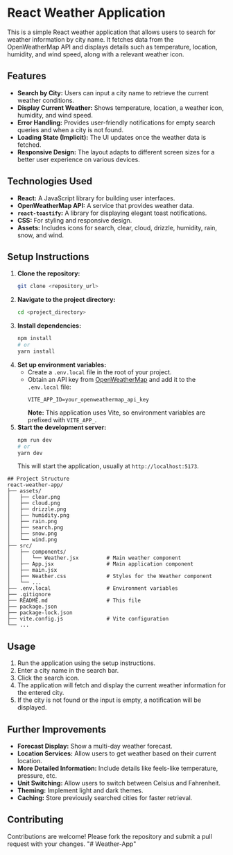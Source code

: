 # React Weather Application

This is a simple React weather application that allows users to search for weather information by city name. It fetches data from the OpenWeatherMap API and displays details such as temperature, location, humidity, and wind speed, along with a relevant weather icon.

## Features

- **Search by City:** Users can input a city name to retrieve the current weather conditions.
- **Display Current Weather:** Shows temperature, location, a weather icon, humidity, and wind speed.
- **Error Handling:** Provides user-friendly notifications for empty search queries and when a city is not found.
- **Loading State (Implicit):** The UI updates once the weather data is fetched.
- **Responsive Design:** The layout adapts to different screen sizes for a better user experience on various devices.

## Technologies Used

- **React:** A JavaScript library for building user interfaces.
- **OpenWeatherMap API:** A service that provides weather data.
- **`react-toastify`:** A library for displaying elegant toast notifications.
- **CSS:** For styling and responsive design.
- **Assets:** Includes icons for search, clear, cloud, drizzle, humidity, rain, snow, and wind.

## Setup Instructions

1.  **Clone the repository:**
    ```bash
    git clone <repository_url>
    ```
2.  **Navigate to the project directory:**
    ```bash
    cd <project_directory>
    ```
3.  **Install dependencies:**
    ```bash
    npm install
    # or
    yarn install
    ```
4.  **Set up environment variables:**
    - Create a `.env.local` file in the root of your project.
    - Obtain an API key from [OpenWeatherMap](https://openweathermap.org/api) and add it to the `.env.local` file:
      ```
      VITE_APP_ID=your_openweathermap_api_key
      ```
      **Note:** This application uses Vite, so environment variables are prefixed with `VITE_APP_`.
5.  **Start the development server:**
    ```bash
    npm run dev
    # or
    yarn dev
    ```
    This will start the application, usually at `http://localhost:5173`.
```
## Project Structure
react-weather-app/
├── assets/
│   ├── clear.png
│   ├── cloud.png
│   ├── drizzle.png
│   ├── humidity.png
│   ├── rain.png
│   ├── search.png
│   ├── snow.png
│   └── wind.png
├── src/
│   ├── components/
│   │   └── Weather.jsx         # Main weather component
│   ├── App.jsx                 # Main application component
│   ├── main.jsx
│   ├── Weather.css             # Styles for the Weather component
│   └── ...
├── .env.local                  # Environment variables
├── .gitignore
├── README.md                   # This file
├── package.json
├── package-lock.json
├── vite.config.js              # Vite configuration
└── ...

```

## Usage

1.  Run the application using the setup instructions.
2.  Enter a city name in the search bar.
3.  Click the search icon.
4.  The application will fetch and display the current weather information for the entered city.
5.  If the city is not found or the input is empty, a notification will be displayed.

## Further Improvements

- **Forecast Display:** Show a multi-day weather forecast.
- **Location Services:** Allow users to get weather based on their current location.
- **More Detailed Information:** Include details like feels-like temperature, pressure, etc.
- **Unit Switching:** Allow users to switch between Celsius and Fahrenheit.
- **Theming:** Implement light and dark themes.
- **Caching:** Store previously searched cities for faster retrieval.

## Contributing

Contributions are welcome! Please fork the repository and submit a pull request with your changes.
"# Weather-App"

